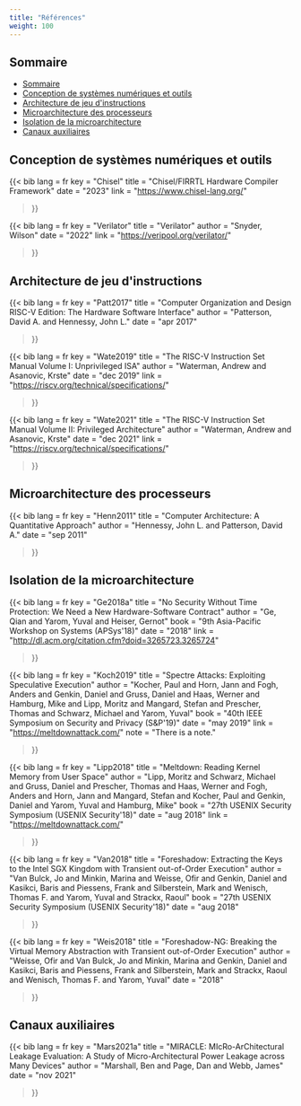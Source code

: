 ```yaml
---
title: "Références"
weight: 100
---
```


## Sommaire
- [Sommaire](#sommaire)
- [Conception de systèmes numériques et outils](#conception-de-systèmes-numériques-et-outils)
- [Architecture de jeu d'instructions](#architecture-de-jeu-d'instructions)
- [Microarchitecture des processeurs](#microarchitecture-des-processeurs)
- [Isolation de la microarchitecture](#isolation-de-la-microarchitecture)
- [Canaux auxiliaires](#canaux-auxiliaires)

## Conception de systèmes numériques et outils

{{< bib
lang = fr
key = "Chisel"
title = "Chisel/FIRRTL Hardware Compiler Framework"
date = "2023"
link = "https://www.chisel-lang.org/"
>}}

{{< bib
lang = fr
key = "Verilator"
title = "Verilator"
author = "Snyder, Wilson"
date = "2022"
link = "https://veripool.org/verilator/"
>}}

## Architecture de jeu d'instructions

{{< bib
lang = fr
key = "Patt2017"
title = "Computer Organization and Design RISC-V Edition: The Hardware Software Interface"
author = "Patterson, David A. and Hennessy, John L."
date = "apr 2017"
>}}

{{< bib
lang = fr
key = "Wate2019"
title = "The RISC-V Instruction Set Manual Volume I: Unprivileged ISA"
author = "Waterman, Andrew and Asanovic, Krste"
date = "dec 2019"
link = "https://riscv.org/technical/specifications/"
>}}

{{< bib
lang = fr
key = "Wate2021"
title = "The RISC-V Instruction Set Manual Volume II: Privileged Architecture"
author = "Waterman, Andrew and Asanovic, Krste"
date = "dec 2021"
link = "https://riscv.org/technical/specifications/"
>}}

## Microarchitecture des processeurs

{{< bib
lang = fr
key = "Henn2011"
title = "Computer Architecture: A Quantitative Approach"
author = "Hennessy, John L. and Patterson, David A."
date = "sep 2011"
>}}

## Isolation de la microarchitecture

{{< bib
lang = fr
key = "Ge2018a"
title = "No Security Without Time Protection: We Need a New Hardware-Software Contract"
author = "Ge, Qian and Yarom, Yuval and Heiser, Gernot"
book = "9th Asia-Pacific Workshop on Systems (APSys'18)"
date = "2018"
link = "http://dl.acm.org/citation.cfm?doid=3265723.3265724"
>}}

{{< bib
lang = fr
key = "Koch2019"
title = "Spectre Attacks: Exploiting Speculative Execution"
author = "Kocher, Paul and Horn, Jann and Fogh, Anders and Genkin, Daniel and Gruss, Daniel and Haas, Werner and Hamburg, Mike and Lipp, Moritz and Mangard, Stefan and Prescher, Thomas and Schwarz, Michael and Yarom, Yuval"
book = "40th IEEE Symposium on Security and Privacy (S&P'19)"
date = "may 2019"
link = "https://meltdownattack.com/"
note = "There is a note."
>}}

{{< bib
lang = fr
key = "Lipp2018"
title = "Meltdown: Reading Kernel Memory from User Space"
author = "Lipp, Moritz and Schwarz, Michael and Gruss, Daniel and Prescher, Thomas and Haas, Werner and Fogh, Anders and Horn, Jann and Mangard, Stefan and Kocher, Paul and Genkin, Daniel and Yarom, Yuval and Hamburg, Mike"
book = "27th USENIX Security Symposium (USENIX Security'18)"
date = "aug 2018"
link = "https://meltdownattack.com/"
>}}

{{< bib
lang = fr
key = "Van2018"
title = "Foreshadow: Extracting the Keys to the Intel SGX Kingdom with Transient out-of-Order Execution"
author = "Van Bulck, Jo and Minkin, Marina and Weisse, Ofir and Genkin, Daniel and Kasikci, Baris and Piessens, Frank and Silberstein, Mark and Wenisch, Thomas F. and Yarom, Yuval and Strackx, Raoul"
book = "27th USENIX Security Symposium (USENIX Security'18)"
date = "aug 2018"
>}}

{{< bib
lang = fr
key = "Weis2018"
title = "Foreshadow-NG: Breaking the Virtual Memory Abstraction with Transient out-of-Order Execution"
author = "Weisse, Ofir and Van Bulck, Jo and Minkin, Marina and Genkin, Daniel and Kasikci, Baris and Piessens, Frank and Silberstein, Mark and Strackx, Raoul and Wenisch, Thomas F. and Yarom, Yuval"
date = "2018"
>}}

## Canaux auxiliaires

{{< bib
lang = fr
key = "Mars2021a"
title = "MIRACLE: MIcRo-ArChitectural Leakage Evaluation: A Study of Micro-Architectural Power Leakage across Many Devices"
author = "Marshall, Ben and Page, Dan and Webb, James"
date = "nov 2021"
>}}

